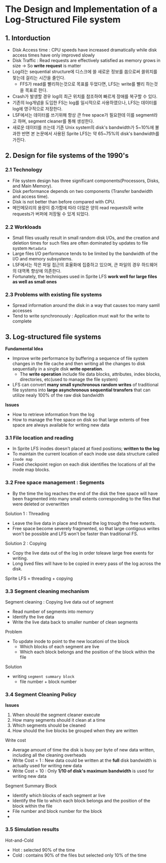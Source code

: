 # The Design and Implementation of a Log-Structured File system

## 1. Intorduction
- Disk Access time : CPU speeds have increased dramatically while disk access times have only improved slowly
- Disk Traffic : Read requests are effectively satisfied as memory grows in size -> So **write request** is matter
- Log라는 sequential structure에 디스크에 쓸 새로운 정보를 씀으로써 쓸위치를 찾는데 걸리는 시간을 줄인다.
  - FFS가 read를 빨리하는것으로 목표를 두었다면, LFS는 write를 빨리 하는것을 목표로 한다.
- Crash가 발생할 경우 log의 최근 위치를 참조하여 빠르게 장애를 복구할 수 있다.
- 기존의 log개념을 도입한 FS는 log를 일시적으로 사용하였으나, LFS는 데이터를 log에 영구적으로 저장한다.
- LSF에서는 데이터를 쓰기위해 항상 큰 free space가 필요한데 이를 segment라고 하며, segment cleaner를 통해 생성한다.
- 새로운 데이터를 쓰는데 기존 Unix system의 disk's bandwidth가 5~10%에 불과한 반면 본 논문에서 사용된 Sprite LFS는 약 65~75%의 disk's bandwidth를 가진다.

## 2. Design for file systems of the 1990's
### 2.1 Technology
- File system design has three significant components(Processors, Disks, and Main Memory).
- Disk performance depends on two components (Transfer bandwidth and access time).
- Disk is not better than before compared with CPU.
- 메인메모리의 용량이 증가함에 따라 더많은 양의 read requests와 write requests가 버퍼에 저장될 수 있게 되었다.

### 2.2 Workloads
- Small files usually result in small random disk I/Os, and the creation and deletion times for such files are often dominated by updates to file system `Metadata`
- Large files I/O performance tends to be limited by the bandwidth of the I/O and memory subsystems. 
- LSF에서는 작은 파일 접근의 효율화에 집중하고 있으며, 큰 파일의 경우 하드웨어의 대역폭 향상에 의존한다.
- Fortunately, the techniques used in Sprite LFS **work well for large files as well as small ones**

### 2.3 Problems with existing file systems
- Spread information around the disk in a way that causes too many samll accesses
- Tend to write synchronously : Application must wait for the write to complete

## 3. Log-structured file systems
**Fundamental Idea**
- Improve write performance by buffering a sequence of file system changes in the file cache and then writing all the changes to disk sequentially in a single disk **write operation**.  
  - The **write operation** include file data blocks, attributes, index blocks, directories, etc(used to manage the file system)
- LFS can convert **many small synchronous random writes** of traditional file systems into **large asynchronous sequential transfers** that can utilize nealy 100% of the raw disk bandwidth

**Issues** 
- How to retrieve information from the log
- How to manage the free space on disk so that large extents of free space are always available for writing new data

### 3.1 File location and reading
- In Sprite LFS inodes doesn't placed at fixed positions; **written to the log**
- To maintain the current location of each inode use data structure called `inode map`
- Fixed checkpoint region on each disk identifies the locations of all the inode map blocks.

### 3.2 Free space management : Segments
- By the time the log reaches the end of the disk the free space will have been fragmented into many small extents corresponding to the files that were deleted or overwritten

Solution 1 : Threading
- Leave the live data in place and thread the log trough the free extents.
- Free space become severely fragmented, so that large contigous writes won't be possible and LFS won't be faster than traditional FS. 

Solution 2 : Copying
- Copy the live data out of the log in order toleave large free exents for writing. 
- Long lived files will have to be copied in every pass of the log across the disk.

Sprite LFS = threading + copying

### 3.3 Segment cleaning mechanism
Segment cleaning : Copying live data out of segment
- Read number of segments into memory
- Identify the live data
- Write the live data back to smaller number of clean segments

Problem
- To update inode to point to the new locationi of the block
  - Which blocks of each segment are live
  - Which each block belongs and the position of the block within the file

Solution
- writing `segment summary block`
  - file number + block number

### 3.4 Segment Cleaning Policy
**Issues**
1. When should the segment cleaner execute
2. How many segments should it clean at a time
3. Which segments should be cleaned
4. How should the live blocks be grouped when they are written

Write cost
- Average amount of time the disk is busy per byte of new data written, including all the cleaning overheads
- Write Cost = 1 : New data could be written at the **full** disk bandwidth is actually used for writing new data
- Write Cost = 10 : Only **1/10 of disk's maximum bandwidth** is used for writing new data

Segment Summary Block
- Identify which blocks of each segment ar live
- Identify the file to which each block belongs and the position of the block within the file
- File number and block number for the block
- 

### 3.5 Simulation results

Hot-and-Cold
- Hot : selected 90% of the time
- Cold : contains 90% of the files but selected only 10% of the time

